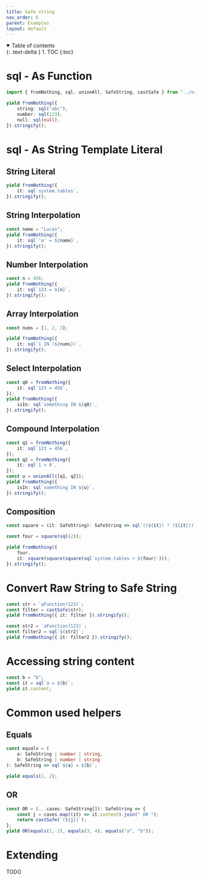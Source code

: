 ```yaml
---
title: Safe string
nav_order: 6
parent: Examples
layout: default
---
```


<details open markdown="block">
  <summary>
    Table of contents
  </summary>
  {: .text-delta }
1. TOC
{:toc}
</details>

# sql - As Function

```ts eval
import { fromNothing, sql, unionAll, SafeString, castSafe } from "../src";
```

```ts eval --yield=sql
yield fromNothing({
    string: sql("abc"),
    number: sql(123),
    null: sql(null),
}).stringify();
```

# sql - As String Template Literal

## String Literal

```ts eval --yield=sql
yield fromNothing({
    it: sql`system.tables`,
}).stringify();
```

## String Interpolation

```ts eval --yield=sql
const name = "Lucas";
yield fromNothing({
    it: sql`'a' = ${name}`,
}).stringify();
```

## Number Interpolation

```ts eval --yield=sql
const n = 456;
yield fromNothing({
    it: sql`123 = ${n}`,
}).stringify();
```

## Array Interpolation

```ts eval --yield=sql
const nums = [1, 2, 3];

yield fromNothing({
    it: sql`1 IN (${nums})`,
}).stringify();
```

## Select Interpolation

```ts eval --yield=sql
const q0 = fromNothing({
    it: sql`123 = 456`,
});
yield fromNothing({
    isIn: sql`something IN ${q0}`,
}).stringify();
```

## Compound Interpolation

```ts eval --yield=sql
const q1 = fromNothing({
    it: sql`123 = 456`,
});
const q2 = fromNothing({
    it: sql`1 > 0`,
});
const u = unionAll([q1, q2]);
yield fromNothing({
    isIn: sql`something IN ${u}`,
}).stringify();
```

## Composition

```ts eval --yield=sql
const square = (it: SafeString): SafeString => sql`((${it}) * (${it}))`;

const four = square(sql(2));

yield fromNothing({
    four,
    it: square(square(square(sql`system.tables + ${four}`))),
}).stringify();
```

# Convert Raw String to Safe String

```ts eval --yield=sql
const str = `aFunction(123)`;
const filter = castSafe(str);
yield fromNothing({ it: filter }).stringify();
```

```ts eval --yield=sql
const str2 = `aFunction(123)`;
const filter2 = sql`${str2}`;
yield fromNothing({ it: filter2 }).stringify();
```

# Accessing string content

```ts eval --yield=sql
const b = "b";
const it = sql`a = ${b}`;
yield it.content;
```

# Common used helpers

## Equals

```ts eval --yield=json
const equals = (
    a: SafeString | number | string,
    b: SafeString | number | string
): SafeString => sql`${a} = ${b}`;

yield equals(1, 2);
```

## OR

```ts eval --yield=json
const OR = (...cases: SafeString[]): SafeString => {
    const j = cases.map((it) => it.content).join(" OR ");
    return castSafe(`(${j})`);
};
yield OR(equals(1, 2), equals(3, 4), equals("a", "b"));
```

# Extending

TODO
